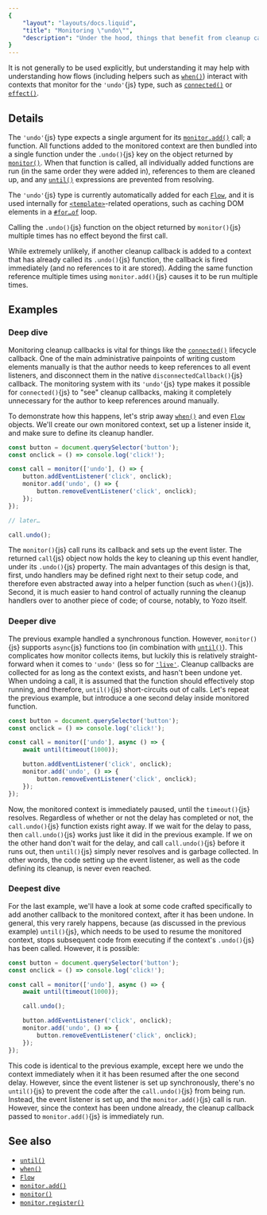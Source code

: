 ```yaml
---
{
	"layout": "layouts/docs.liquid",
	"title": "Monitoring \"undo\"",
	"description": "Under the hood, things that benefit from cleanup callbacks (such as `Flow`{js} objects) use this type to specify how to be undone."
}
---
```


It is not generally to be used explicitly, but understanding it may help with understanding how flows (including helpers such as [`when()`](/docs/when/)) interact with contexts that monitor for the `'undo'`{js} type, such as [`connected()`](/docs/components/connected/) or [`effect()`](/docs/effect/).

## Details

The `'undo'`{js} type expects a single argument for its [`monitor.add()`](/docs/monitor/add/) call; a function. All functions added to the monitored context are then bundled into a single function under the `.undo()`{js} key on the object returned by [`monitor()`](/docs/monitor/). When that function is called, all individually added functions are run (in the same order they were added in), references to them are cleaned up, and any [`until()`](/docs/monitor/until/) expressions are prevented from resolving.

The `'undo'`{js} type is currently automatically added for each [`Flow`](/docs/flow/), and it is used internally for [`<template>`](/docs/components/template/)-related operations, such as caching DOM elements in a [`#for…of`](/docs/components/template/for-of/) loop.

Calling the `.undo()`{js} function on the object returned by `monitor()`{js} multiple times has no effect beyond the first call.

While extremely unlikely, if another cleanup callback is added to a context that has already called its `.undo()`{js} function, the callback is fired immediately (and no references to it are stored). Adding the same function reference multiple times using `monitor.add()`{js} causes it to be run multiple times.

## Examples

### Deep dive

Monitoring cleanup callbacks is vital for things like the [`connected()`](/docs/components/connected/) lifecycle callback. One of the main administrative painpoints of writing custom elements manually is that the author needs to keep references to all event listeners, and disconnect them in the native `disconnectedCallback()`{js} callback. The monitoring system with its `'undo'`{js} type makes it possible for `connected()`{js} to "see" cleanup callbacks, making it completely unnecessary for the author to keep references around manually.

To demonstrate how this happens, let's strip away [`when()`](/docs/when/) and even [`Flow`](/docs/flow/) objects. We'll create our own monitored context, set up a listener inside it, and make sure to define its cleanup handler.

```js
const button = document.querySelector('button');
const onclick = () => console.log('click!');

const call = monitor(['undo'], () => {
	button.addEventListener('click', onclick);
	monitor.add('undo', () => {
		button.removeEventListener('click', onclick);
	});
});

// later…

call.undo();
```

The `monitor()`{js} call runs its callback and sets up the event lister. The returned `call`{js} object now holds the key to cleaning up this event handler, under its `.undo()`{js} property. The main advantages of this design is that, first, undo handlers may be defined right next to their setup code, and therefore even abstracted away into a helper function (such as `when()`{js}). Second, it is much easier to hand control of actually running the cleanup handlers over to another piece of code; of course, notably, to Yozo itself.

### Deeper dive

The previous example handled a synchronous function. However, `monitor()`{js} supports `async`{js} functions too (in combination with [`until()`](/docs/monitor/until/)). This complicates how monitor collects items, but luckily this is relatively straight-forward when it comes to `'undo'` (less so for [`'live'`](/docs/monitor/live/). Cleanup callbacks are collected for as long as the context exists, and hasn't been undone yet. When undoing a call, it is assumed that the function should effectively stop running, and therefore, `until()`{js} short-circuits out of calls. Let's repeat the previous example, but introduce a one second delay inside monitored function.

```js
const button = document.querySelector('button');
const onclick = () => console.log('click!');

const call = monitor(['undo'], async () => {
	await until(timeout(1000));

	button.addEventListener('click', onclick);
	monitor.add('undo', () => {
		button.removeEventListener('click', onclick);
	});
});
```

Now, the monitored context is immediately paused, until the `timeout()`{js} resolves. Regardless of whether or not the delay has completed or not, the `call.undo()`{js} function exists right away. If we wait for the delay to pass, then `call.undo()`{js} works just like it did in the previous example. If we on the other hand don't wait for the delay, and call `call.undo()`{js} before it runs out, then `until()`{js} simply never resolves and is garbage collected. In other words, the code setting up the event listener, as well as the code defining its cleanup, is never even reached.

### Deepest dive

For the last example, we'll have a look at some code crafted specifically to add another callback to the monitored context, after it has been undone. In general, this very rarely happens, because (as discussed in the previous example) `until()`{js}, which needs to be used to resume the monitored context, stops subsequent code from executing if the context's `.undo()`{js} has been called. However, it is possible:

```js
const button = document.querySelector('button');
const onclick = () => console.log('click!');

const call = monitor(['undo'], async () => {
	await until(timeout(1000));

	call.undo();

	button.addEventListener('click', onclick);
	monitor.add('undo', () => {
		button.removeEventListener('click', onclick);
	});
});
```

This code is identical to the previous example, except here we undo the context immediately when it it has been resumed after the one second delay. However, since the event listener is set up synchronously, there's no `until()`{js} to prevent the code after the `call.undo()`{js} from being run. Instead, the event listener is set up, and the `monitor.add()`{js} call is run. However, since the context has been undone already, the cleanup callback passed to `monitor.add()`{js} is immediately run.

## See also

- [`until()`](/docs/monitor/until/)
- [`when()`](/docs/when/)
- [`Flow`](/docs/flow/)
- [`monitor.add()`](/docs/monitor/add/)
- [`monitor()`](/docs/monitor/)
- [`monitor.register()`](/docs/monitor/register/)
